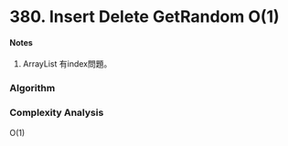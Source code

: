 # 380. Insert Delete GetRandom O(1)

<h4>Notes</h4>

1. ArrayList<Integer> 有index問題。




<h3>Algorithm</h3>


<h3>Complexity Analysis</h3>

O(1)



